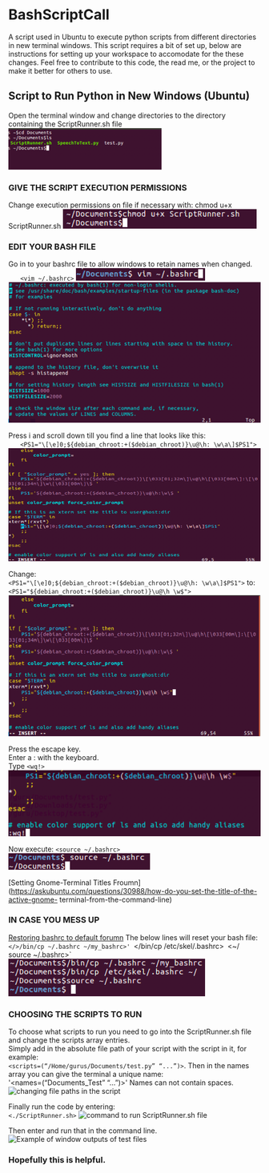 # BashScriptCall
<p>A script used in Ubuntu to execute python scripts from different directories in new terminal windows. This script requires a bit of set up, below are instructions for setting up your workspace to accomodate for the these changes. Feel free to contribute to this code, the read me, or the project to make it better for others to use.</p> 

## Script to Run Python in New Windows (Ubuntu)

Open the terminal window and change directories to the directory containing the ScriptRunner.sh file
![Directory change](images/Picture1.png)

### GIVE THE SCRIPT EXECUTION PERMISSIONS
Change execution permissions on file if necessary with: chmod u+x ScriptRunner.sh
![Permissions change](images/Picture2.png)

### EDIT YOUR BASH FILE
Go in to your bashrc file to allow windows to retain names when changed. 
&nbsp;&nbsp;&nbsp;&nbsp;&nbsp;&nbsp;`<vim ~/.bashrc>`
![vim bash command](images/Picture3.png)
![bashrc file in vim](images/Picture4.png)

Press i and scroll down till you find a line that looks like this:  
&nbsp;&nbsp;&nbsp;&nbsp;&nbsp;&nbsp;`<PS1="\[\e]0;${debian_chroot:+($debian_chroot)}\u@\h: \w\a\]$PS1">`
![ps1 line in bashrc file](images/Picture5.png)

Change:  
`<PS1="\[\e]0;${debian_chroot:+($debian_chroot)}\u@\h: \w\a\]$PS1">`
to:  
`<PS1="${debian_chroot:+($debian_chroot)}\u@\h \w$">`
![ps1 line in bashrc file after changing the line](images/Picture6.png)

Press the escape key.  
Enter a : with the keyboard.  
Type `<wq!>`
![wq! in vim to exit](images/Picture7.png)

Now execute: `<source ~/.bashrc>`
![source ~/.bashrc command](images/Picture8.png)

[Setting Gnome-Terminal Titles Froumn](https://askubuntu.com/questions/30988/how-do-you-set-the-title-of-the-active-gnome- terminal-from-the-command-line)

### **IN CASE YOU MESS UP**
[Restoring bashrc to default forumn](https://askubuntu.com/questions/404424/how-do-i-restore-bashrc-to-its-default)
The below lines will reset your bash file:  
`</>/bin/cp ~/.bashrc ~/my_bashrc>'
`</bin/cp /etc/skel/.bashrc>`
`<~/ source ~/.bashrc>` 
![Commands to reset bashrc file](images/Picture9.png)

### CHOOSING THE SCRIPTS TO RUN
To choose what scripts to run you need to go into the ScriptRunner.sh file and change the scripts array entries.  
Simply add in the absolute file path of your script with the script in it, for example:  
     `<scripts=(“/Home/gurus/Documents/test.py” “...”)>`. 
Then in the names array you can give the terminal a unique name:  
     '<names=(“Documents_Test” “...”)>'
Names can not contain spaces.
![changing file paths in the script](images/Pictures10.png)

Finally run the code by entering:  
     `<./ScriptRunner.sh>`
![command to run ScriptRunner.sh file](images/Pictures11.png)

Then enter and run that in the command line.
![Example of window outputs of test files](images/Pictures12.png)

### Hopefully this is helpful.



